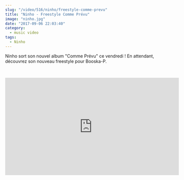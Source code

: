 ```yaml
--- 
slug: "/video/516/ninho/freestyle-comme-prevu"
title: "Ninho - Freestyle Comme Prévu"
image: "ninho.jpg"
date: "2017-09-06 22:03:40"
category:
  - music video
tags:
  - Ninho
---
```

<p>Ninho sort son nouvel album "Comme Prévu" ce vendredi ! En attendant, découvrez son nouveau freestyle pour Booska-P.</p><br/><p><iframe width="560" height="315" src="https://www.youtube.com/embed/lqrH-hCDGbc" frameborder="0" allowfullscreen></iframe></p>